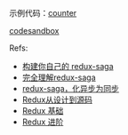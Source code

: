 
示例代码：[counter](https://github.com/redux-saga/redux-saga/tree/master/examples/counter)

[codesandbox](https://codesandbox.io/s/github/redux-saga/redux-saga/tree/master/examples/counter)

Refs:
* [构建你自己的 redux-saga](https://www.yuque.com/shinima/blog/qtarrq)
* [完全理解redux-saga](http://www.ayqy.net/blog/redux-saga/)
* [redux-saga，化异步为同步](https://www.chainnews.com/articles/323920610759.htm)
* [Redux从设计到源码](https://tech.meituan.com/2017/07/14/redux-design-code.html)
* [Redux 基础](https://segmentfault.com/a/1190000015978307)
* [Redux 进阶](https://segmentfault.com/a/1190000015978492)

